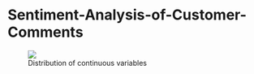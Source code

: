 # Sentiment-Analysis-of-Customer-Comments

<figure>
  <img align="center"
  src="https://user-images.githubusercontent.com/53469433/152629921-8e77ad4f-bfc8-45e7-9abe-556da4d197fc.png"
  >
  <figcaption>Distribution of continuous variables</figcaption>
</figure>


<p align="center">
  <src="https://user-images.githubusercontent.com/53469433/152709955-ef5239ee-d020-420f-841d-84d51f9ae9cc.png">
</p>
